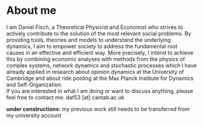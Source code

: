 # About me
I am Daniel Fisch, a Theoretical Physicist and Economist who strives to actively contribute to the solution of the most relevant social problems. 
By providing tools, theories and models to understand the underlying dynamics, I aim to empower society to address the fundamental root causes in an effective and efficient way. 
More precisely, I intend to achieve this by combining economic analyses with methods from the physics of complex systems, network dynamics and stochastic processes which I have already applied in research about opinion dynamics at the University of Cambridge and about ride pooling at the Max Planck Institute for Dynamics and Self-Organization.\
If you are interested in what I am doing or want to discuss anything, please feel free to contact me: daf53 [at] cantab.ac.uk

**under constructions:** my previous work still needs to be transferred from my university account
